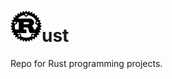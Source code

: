 <h1>
  <img src="https://github.com/joshfarias/Rust/raw/main/images/rust.png" alt="Rust Logo" height="50">ust
</h1>

Repo for Rust programming projects.
